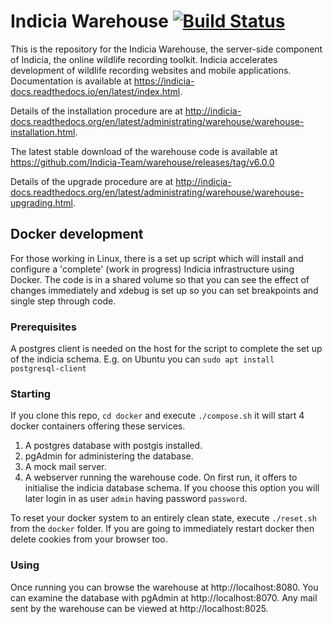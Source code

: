 # Indicia Warehouse [![Build Status](https://travis-ci.com/Indicia-Team/warehouse.svg?branch=master)](https://travis-ci.com/Indicia-Team/warehouse)

This is the repository for the Indicia Warehouse, the server-side component of Indicia, the online wildlife recording
toolkit. Indicia accelerates development of wildlife recording websites and mobile applications. Documentation is
available at https://indicia-docs.readthedocs.io/en/latest/index.html.

Details of the installation procedure are at
http://indicia-docs.readthedocs.org/en/latest/administrating/warehouse/warehouse-installation.html.

The latest stable download of the warehouse code is available at https://github.com/Indicia-Team/warehouse/releases/tag/v6.0.0

Details of the upgrade procedure are at
http://indicia-docs.readthedocs.org/en/latest/administrating/warehouse/warehouse-upgrading.html.

## Docker development
For those working in Linux, there is a set up script which will install
and configure a 'complete' (work in progress) Indicia infrastructure using
Docker. The code is in a shared volume so that you can see the effect of
changes immediately and xdebug is set up so you can set breakpoints and
single step through code.

### Prerequisites
A postgres client is needed on the host for the script to complete the set
up of the indicia schema. E.g. on Ubuntu you can
`sudo apt install postgresql-client`

### Starting
If you clone this repo, `cd docker` and execute `./compose.sh` it will start
4 docker containers offering these services.
1. A postgres database with postgis installed.
1. pgAdmin for administering the database.
1. A mock mail server.
1. A webserver running the warehouse code.
On first run, it offers to initialise the indicia database schema.
If you choose this option you will later login in as user `admin` having
password `password`.

To reset your docker system to an entirely clean state, execute `./reset.sh`
from the `docker` folder.
If you are going to immediately restart docker then delete cookies from
your browser too.

### Using
Once running you can browse the warehouse at http://localhost:8080.
You can examine the database with pgAdmin at http://localhost:8070.
Any mail sent by the warehouse can be viewed at http://localhost:8025.

